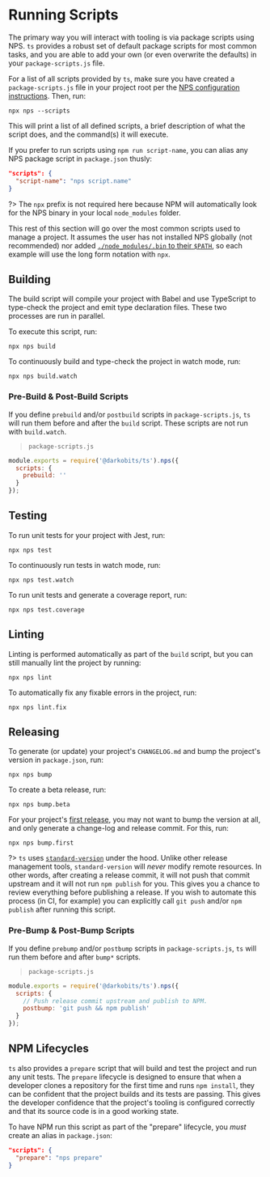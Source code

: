 # Running Scripts

The primary way you will interact with tooling is via package scripts using
NPS. `ts` provides a robust set of default package scripts for most common
tasks, and you are able to add your own (or even overwrite the defaults) in your
`package-scripts.js` file.

For a list of all scripts provided by `ts`, make sure you have created a
`package-scripts.js` file in your project root per the [NPS configuration instructions](configuration-files?id=nps).
Then, run:

```
npx nps --scripts
```

This will print a list of all defined scripts, a brief description of what the
script does, and the command(s) it will execute.

If you prefer to run scripts using `npm run script-name`, you can alias any
NPS package script in `package.json` thusly:

```json
"scripts": {
  "script-name": "nps script.name"
}
```

?> The `npx` prefix is not required here because NPM will automatically look for
the NPS binary in your local `node_modules` folder.

This rest of this section will go over the most common scripts used to manage a
project. It assumes the user has not installed NPS globally (not recommended)
nor added [`./node_modules/.bin` to their `$PATH`](#advanced), so each example
will use the long form notation with `npx`.

## Building

The build script will compile your project with Babel and use TypeScript to
type-check the project and emit type declaration files. These two processes are
run in parallel.

To execute this script, run:

```
npx nps build
```

To continuously build and type-check the project in watch mode, run:

```
npx nps build.watch
```

### Pre-Build & Post-Build Scripts

If you define `prebuild` and/or `postbuild` scripts in `package-scripts.js`,
`ts` will run them before and after the `build` script. These scripts are not
run with `build.watch`.

> `package-scripts.js`

```js
module.exports = require('@darkobits/ts').nps({
  scripts: {
    prebuild: ''
  }
});
```


## Testing

To run unit tests for your project with Jest, run:

```
npx nps test
```

To continuously run tests in watch mode, run:

```
npx nps test.watch
```

To run unit tests and generate a coverage report, run:

```
npx nps test.coverage
```

## Linting

Linting is performed automatically as part of the `build` script, but you can
still manually lint the project by running:

```
npx nps lint
```

To automatically fix any fixable errors in the project, run:

```
npx nps lint.fix
```

## Releasing

To generate (or update) your project's `CHANGELOG.md` and bump the project's
version in `package.json`, run:

```
npx nps bump
```

To create a beta release, run:

```
npx nps bump.beta
```

For your project's [first release](https://github.com/conventional-changelog/standard-version#first-release),
you may not want to bump the version at all, and only generate a change-log and
release commit. For this, run:

```
npx nps bump.first
```

?> `ts` uses [`standard-version`](https://github.com/conventional-changelog/standard-version)
under the hood. Unlike other release management tools, `standard-version` will
_never_ modify remote resources. In other words, after creating a release
commit, it will not push that commit upstream and it will not run `npm publish`
for you. This gives you a chance to review everything before publishing a
release. If you wish to automate this process (in CI, for example) you can
explicitly call `git push` and/or `npm publish` after running this script.

### Pre-Bump & Post-Bump Scripts

If you define `prebump` and/or `postbump` scripts in `package-scripts.js`, `ts`
will run them before and after `bump*` scripts.

> `package-scripts.js`

```js
module.exports = require('@darkobits/ts').nps({
  scripts: {
    // Push release commit upstream and publish to NPM.
    postbump: 'git push && npm publish'
  }
});
```

## NPM Lifecycles

`ts` also provides a `prepare` script that will build and test the project and
run any unit tests. The `prepare` lifecycle is designed to ensure that when a
developer clones a repository for the first time and runs `npm install`, they
can be confident that the project builds and its tests are passing. This gives
the developer confidence that the project's tooling is configured correctly and
that its source code is in a good working state.

To have NPM run this script as part of the "prepare" lifecycle, you _must_
create an alias in `package.json`:

```json
"scripts": {
  "prepare": "nps prepare"
}
```
